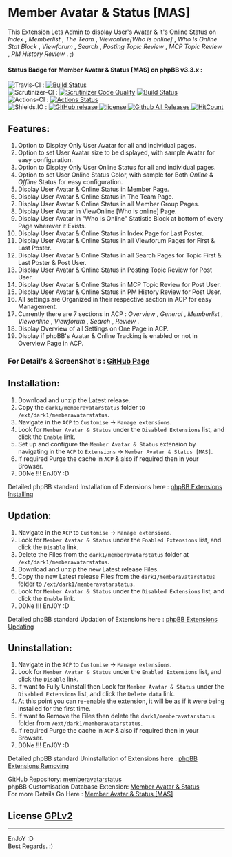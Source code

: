 # Member Avatar & Status [MAS]
   
This Extension Lets Admin to display User's Avatar & it's Online Status on *Index* , *Memberlist* , *The Team* , *Viewonline[Who is online]* , *Who Is Online Stat Block* , *Viewforum* , *Search* , *Posting Topic Review* , *MCP Topic Review* , *PM History Review* .  ;)   
   
   
#### Status Badge for Member Avatar & Status [MAS] on phpBB v3.3.x :   
![Travis-CI](https://img.shields.io/badge/Travis-CI-8000FF.svg) : [![Build Status](https://travis-ci.com/dark-1/memberavatarstatus.svg?branch=master)](https://travis-ci.com/dark-1/memberavatarstatus)   
![Scrutinizer-CI](https://img.shields.io/badge/Scrutinizer-CI-8000FF.svg) : [![Scrutinizer Code Quality](https://scrutinizer-ci.com/g/dark-1/memberavatarstatus/badges/quality-score.png?b=master)](https://scrutinizer-ci.com/g/dark-1/memberavatarstatus/?branch=master) [![Build Status](https://scrutinizer-ci.com/g/dark-1/memberavatarstatus/badges/build.png?b=master)](https://scrutinizer-ci.com/g/dark-1/memberavatarstatus/build-status/master)   
![Actions-CI](https://img.shields.io/badge/Actions-CI-8000FF.svg) : [![Actions Status](https://github.com/dark-1/memberavatarstatus/workflows/Actions%20CI/badge.svg)](https://github.com/dark-1/memberavatarstatus/actions?workflow=Actions%20CI)   
![Shields.IO](https://img.shields.io/badge/Shields-IO-8000FF.svg?style=flat-square) : [![GitHub release](https://img.shields.io/github/release/dark-1/memberavatarstatus.svg?style=flat-square) ![license](https://img.shields.io/github/license/dark-1/memberavatarstatus.svg?style=flat-square) ![Github All Releases](https://img.shields.io/github/downloads/dark-1/memberavatarstatus/total.svg?style=flat-square) ![HitCount](http://hits.dwyl.io/dark-1/memberavatarstatus.svg)](https://github.com/dark-1/memberavatarstatus)   
   
   
## **Features:**   
   
1. Option to Display Only User Avatar for all and individual pages.   
2. Option to set User Avatar size to be displayed, with sample Avatar for easy configuration.   
3. Option to Display Only User Online Status for all and individual pages.   
4. Option to set User Online Status Color, with sample for Both *Online* & *Offline* Status for easy configuration.   
5. Display User Avatar & Online Status in Member Page.   
6. Display User Avatar & Online Status in The Team Page.   
7. Display User Avatar & Online Status in all Member Group Pages.   
8. Display User Avatar in ViewOnline [Who is online] Page.   
9. Display User Avatar in "Who Is Online" Statistic Block at bottom of every Page wherever it Exists.   
10. Display User Avatar & Online Status in Index Page for Last Poster.   
11. Display User Avatar & Online Status in all Viewforum Pages for First & Last Poster.   
12. Display User Avatar & Online Status in all Search Pages for Topic First & Last Poster & Post User.   
13. Display User Avatar & Online Status in Posting Topic Review for Post User.   
14. Display User Avatar & Online Status in MCP Topic Review for Post User.   
15. Display User Avatar & Online Status in PM History Review for Post User.   
16. All settings are Organized in their respective section in ACP for easy Management.   
17. Currently there are 7 sections in ACP : *Overview* , *General* , *Memberlist* , *Viewonline* , *Viewforum* , *Search* , *Review* .   
18. Display Overview of all Settings on One Page in ACP.   
19. Display if phpBB's Avatar & Online Tracking is enabled or not in Overview Page in ACP.   
   
   
### For Detail's & ScreenShot's : [GitHub Page](https://dark-1.github.io/memberavatarstatus/)
   
   
## **Installation:**   
   
1. Download and unzip the Latest release.   
2. Copy the `dark1/memberavatarstatus` folder to `/ext/dark1/memberavatarstatus`.   
3. Navigate in the `ACP` to `Customise` -> `Manage extensions`.   
4. Look for `Member Avatar & Status` under the `Disabled Extensions` list, and click the `Enable` link.   
5. Set up and configure the `Member Avatar & Status` extension by navigating in the `ACP` to `Extensions` -> `Member Avatar & Status [MAS]`.   
6. If required Purge the cache in `ACP` & also if required then in your Browser.   
7. D0Ne !!! EnJ0Y  :D   
   
Detailed phpBB standard Installation of Extensions here : [phpBB Extensions Installing](https://www.phpbb.com/extensions/installing/#installing)   
   
   
## **Updation:**   
   
1. Navigate in the `ACP` to `Customise` -> `Manage extensions`.   
2. Look for `Member Avatar & Status` under the `Enabled Extensions` list, and click the `Disable` link.   
3. Delete the Files from the `dark1/memberavatarstatus` folder at `/ext/dark1/memberavatarstatus`.   
4. Download and unzip the new Latest release Files.   
5. Copy the new Latest release Files from the `dark1/memberavatarstatus` folder to `/ext/dark1/memberavatarstatus`.   
6. Look for `Member Avatar & Status` under the `Disabled Extensions` list, and click the `Enable` link.   
7. D0Ne !!! EnJ0Y  :D   
   
Detailed phpBB standard Updation of Extensions here : [phpBB Extensions Updating](https://www.phpbb.com/extensions/installing/#updating)   
   
   
## **Uninstallation:**   
   
1. Navigate in the `ACP` to `Customise` -> `Manage extensions`.   
2. Look for `Member Avatar & Status` under the `Enabled Extensions` list, and click the `Disable` link.   
3. If want to Fully Uninstall then Look for `Member Avatar & Status` under the `Disabled Extensions` list, and click the `Delete data` link.   
4. At this point you can re-enable the extension, it will be as if it were being installed for the first time.   
5. If want to Remove the Files then delete the `dark1/memberavatarstatus` folder from `/ext/dark1/memberavatarstatus`.   
6. If required Purge the cache in `ACP` & also if required then in your Browser.   
7. D0Ne !!! EnJ0Y  :D   
   
Detailed phpBB standard Uninstallation of Extensions here : [phpBB Extensions Removing](https://www.phpbb.com/extensions/installing/#removing)   
   
   
GitHub Repository: [memberavatarstatus](https://github.com/dark-1/memberavatarstatus)   
phpBB Customisation Database Extension: [Member Avatar & Status](https://www.phpbb.com/customise/db/extension/member_avatar_status)   
For more Details Go Here : [Member Avatar & Status [MAS]](https://dark-1.github.io/memberavatarstatus)   
   
## License  [GPLv2](license.txt)
   
--------------   
EnJoY  :D   
Best Regards.  :)   
   
